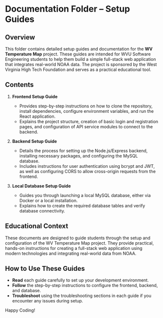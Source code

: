 # Documentation Folder – Setup Guides

## Overview

This folder contains detailed setup guides and documentation for the **WV Temperature Map** project. These guides are intended for WVU Software Engineering students to help them build a simple full-stack web application that integrates real-world NOAA data. The project is sponsored by the West Virginia High Tech Foundation and serves as a practical educational tool.

## Contents

1. **Frontend Setup Guide**  
   - Provides step-by-step instructions on how to clone the repository, install dependencies, configure environment variables, and run the React application.  
   - Explains the project structure, creation of basic login and registration pages, and configuration of API service modules to connect to the backend.

2. **Backend Setup Guide**  
   - Details the process for setting up the Node.js/Express backend, installing necessary packages, and configuring the MySQL database.  
   - Includes instructions for user authentication using bcrypt and JWT, as well as configuring CORS to allow cross-origin requests from the frontend.

3. **Local Database Setup Guide**  
   - Guides you through launching a local MySQL database, either via Docker or a local installation.  
   - Explains how to create the required database tables and verify database connectivity.

## Educational Context

These documents are designed to guide students through the setup and configuration of the WV Temperature Map project. They provide practical, hands-on instructions for creating a full-stack web application using modern technologies and integrating real-world data from NOAA.

## How to Use These Guides

- **Read** each guide carefully to set up your development environment.
- **Follow** the step-by-step instructions to configure the frontend, backend, and database.
- **Troubleshoot** using the troubleshooting sections in each guide if you encounter any issues during setup.

Happy Coding!

